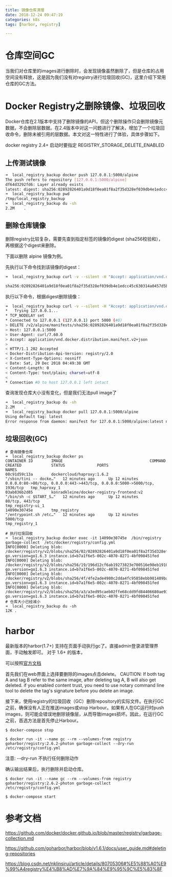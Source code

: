 ```yaml
---
title: 镜像仓库清理
date: 2018-12-24 09:47:19
categories: k8s
tags: [harbor, registry]

---
```


# 仓库空间GC
当我们对仓库里的images进行删除时，会发现镜像虽然删除了，但是仓库的占用空间没有释放，这是因为我们没有对registry进行垃圾回收(GC)，这里介绍下常用仓库的GC方法。



# Docker Registry之删除镜像、垃圾回收
Docker仓库在2.1版本中支持了删除镜像的API，但这个删除操作只会删除镜像元数据，不会删除层数据。在2.4版本中对这一问题进行了解决，增加了一个垃圾回收命令，删除未被引用的层数据。本文对这一特性进行了体验，具体步骤如下。

docker registry 2.4+ 启动时要指定 REGISTRY_STORAGE_DELETE_ENABLED 

## 上传测试镜像
```bash
➜  local_registry_backup docker push 127.0.0.1:5000/alpine
The push refers to repository [127.0.0.1:5000/alpine]
df64d3292fd6: Layer already exists 
latest: digest: sha256:02892826401a9d18f0ea01f8a2f35d328ef039db4e1edcc45c630314a0457d5b size: 528
➜  local_registry_backup pwd
/tmp/local_registry_backup
➜  local_registry_backup du -sh 
2.2M	.
```
## 删除仓库镜像

删除registry比较复杂，需要先查到指定标签的镜像的digest (sha256校验和），再根据这个digest来删除。

下面以删除 alpine 镜像为例。

先执行以下命令找到该镜像的digest：
```bash
➜  local_registry_backup curl -v --silent -H "Accept: application/vnd.docker.distribution.manifest.v2+json" -X GET  http://127.0.0.1:5000/v2/alpine/manifests/latest 2>&1 | grep Docker-Content-Digest | awk '{print ($3)}'

sha256:02892826401a9d18f0ea01f8a2f35d328ef039db4e1edcc45c630314a0457d5b
```

执行以下命令，根据digest删除镜像：

```bash
➜  local_registry_backup curl -v --silent -H "Accept: application/vnd.docker.distribution.manifest.v2+json" -X DELETE http://127.0.0.1:5000/v2/alpine/manifests/sha256:02892826401a9d18f0ea01f8a2f35d328ef039db4e1edcc45c630314a0457d5b
*   Trying 127.0.0.1...
* TCP_NODELAY set
* Connected to 127.0.0.1 (127.0.0.1) port 5000 (#0)
> DELETE /v2/alpine/manifests/sha256:02892826401a9d18f0ea01f8a2f35d328ef039db4e1edcc45c630314a0457d5b HTTP/1.1
> Host: 127.0.0.1:5000
> User-Agent: curl/7.60.0
> Accept: application/vnd.docker.distribution.manifest.v2+json
> 
< HTTP/1.1 202 Accepted
< Docker-Distribution-Api-Version: registry/2.0
< X-Content-Type-Options: nosniff
< Date: Sat, 29 Dec 2018 04:49:38 GMT
< Content-Length: 0
< Content-Type: text/plain; charset=utf-8
< 
* Connection #0 to host 127.0.0.1 left intact
```
查询发现仓库大小没有变化，但是我们无法pull image了

```bash
➜  local_registry_backup du -sh 
2.2M	.
➜  local_registry_backup docker pull 127.0.0.1:5000/alpine
Using default tag: latest
Error response from daemon: manifest for 127.0.0.1:5000/alpine:latest not found

```

## 垃圾回收(GC)
```
# 查询镜像仓库
➜  local_registry_backup docker ps
CONTAINER ID        IMAGE                                      COMMAND                  CREATED             STATUS              PORTS                                                                        NAMES
08c91d59c13a        dockercloud/haproxy:1.6.2                  "/sbin/tini -- docke…"   12 minutes ago      Up 12 minutes       0.0.0.0:80->80/tcp, 0.0.0.0:443->443/tcp, 0.0.0.0:5000->5000/tcp, 1936/tcp   tmp_haproxy_1
03ab836b2d85        konradkleine/docker-registry-frontend:v2   "/bin/sh -c $START_S…"   12 minutes ago      Up 12 minutes       80/tcp, 443/tcp                                                              tmp_registry-ui_1
14090e30745e        tmp_registry                               "/entrypoint.sh /etc…"   12 minutes ago      Up 12 minutes       5000/tcp                                                                     tmp_registry_1

# 执行垃圾回收
➜  local_registry_backup docker exec -it 14090e30745e  /bin/registry garbage-collect  /etc/docker/registry/config.yml
INFO[0000] Deleting blob: /docker/registry/v2/blobs/sha256/02/02892826401a9d18f0ea01f8a2f35d328ef039db4e1edcc45c630314a0457d5b  go.version=go1.6.3 instance.id=b7a1f6e5-002c-4070-8271-4bf098451fed
INFO[0000] Deleting blob: /docker/registry/v2/blobs/sha256/19/196d12cf6ab19273823e700516e98eb1910b03b17840f9d5509f03858484d321  go.version=go1.6.3 instance.id=b7a1f6e5-002c-4070-8271-4bf098451fed
INFO[0000] Deleting blob: /docker/registry/v2/blobs/sha256/4f/4fe2ade4980c2dda4fc95858ebb981489baec8c1e4bd282ab1c3560be8ff9bde  go.version=go1.6.3 instance.id=b7a1f6e5-002c-4070-8271-4bf098451fed
INFO[0000] Deleting blob: /docker/registry/v2/blobs/sha256/a3/a3ed95caeb02ffe68cdd9fd84406680ae93d633cb16422d00e8a7c22955b46d4  go.version=go1.6.3 instance.id=b7a1f6e5-002c-4070-8271-4bf098451fed
# 仓库大小已经减小
➜  local_registry_backup du -sh
12K	.

```

# harbor
最新版本的harbor(1.7+) 支持在页面手动执行gc了。直接admin登录进管理界面，手动触发即可。
对于 1.6+ 的版本，

可以按照[官方文档](https://github.com/goharbor/harbor/blob/v1.6.1/docs/user_guide.md#deleting-repositories)

首先我们在web界面上选择要删除的images点击delete。
CAUTION: If both tag A and tag B refer to the same image, after deleting tag A, B will also get deleted. if you enabled content trust, you need to use notary command line tool to delete the tag's signature before you delete an image.

接下来，使用registry的垃圾回收（GC）删除repository的实际文件。在执行GC之前，确保没有人正在推送images或stop Harbour。如果有人在GC运行时push images，则可能会错误地删除镜像层，从而导致images损坏。因此，在运行GC之前，首选方法是首先停止Harbour。
```
$ docker-compose stop

$ docker run -it --name gc --rm --volumes-from registry goharbor/registry:2.6.2-photon garbage-collect --dry-run /etc/registry/config.yml
```
注意: --dry-run 不执行任何删除动作

确认输出结果后，执行删除并启动仓库。
```
$ docker run -it --name gc --rm --volumes-from registry goharbor/registry:2.6.2-photon garbage-collect  /etc/registry/config.yml

$ docker-compose start
```

# 参考文档

https://github.com/docker/docker.github.io/blob/master/registry/garbage-collection.md

https://github.com/goharbor/harbor/blob/v1.6.1/docs/user_guide.md#deleting-repositories

https://blog.csdn.net/nklinsirui/article/details/80705306#%E5%88%A0%E9%99%A4registry%E4%B8%AD%E7%9A%84%E9%95%9C%E5%83%8F
